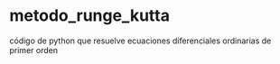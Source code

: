 # metodo_runge_kutta
código de python que resuelve ecuaciones diferenciales ordinarias de primer orden 
